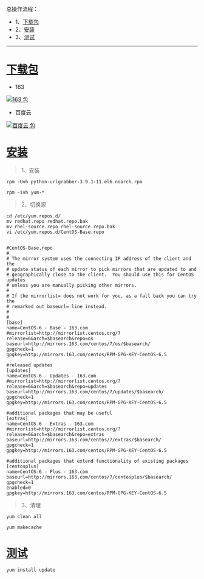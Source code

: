 总操作流程：
- 1、[下载包](#RedHat6.3-01)
- 2、[安装](#RedHat6.3-02)
- 3、[测试](#RedHat6.3-03)

***

# <a name="RedHat6.3-01" href="#" >下载包</a>

- 163

[![](https://img.shields.io/badge/163-包-red.svg "163 包")](http://mirrors.163.com/centos/6/os/x86_64/Packages/)


- 百度云

[![](https://img.shields.io/badge/百度云-包-red.svg "百度云 包")](https://pan.baidu.com/s/12jZRpgjPEGVTj7U6IceFSw)


# <a name="RedHat6.3-02" href="#" >安装</a>

>1、安装

```
rpm -Uvh python-urlgrabber-3.9.1-11.el6.noarch.rpm

rpm -ivh yum-* 
```

>2、切换源
```
cd /etc/yum.repos.d/ 
mv redhat.repo redhat.repo.bak 
mv rhel-source.repo rhel-source.repo.bak 
vi /etc/yum.repos.d/CentOS-Base.repo 
```

```
 
#CentOS-Base.repo
#
# The mirror system uses the connecting IP address of the client and the
# update status of each mirror to pick mirrors that are updated to and
# geographically close to the client.  You should use this for CentOS updates
# unless you are manually picking other mirrors.
#
# If the mirrorlist= does not work for you, as a fall back you can try the
# remarked out baseurl= line instead.
#
#
[base]
name=CentOS-6 - Base - 163.com
#mirrorlist=http://mirrorlist.centos.org/?release=6&arch=$basearch&repo=os
baseurl=http://mirrors.163.com/centos/7/os/$basearch/
gpgcheck=1
gpgkey=http://mirrors.163.com/centos/RPM-GPG-KEY-CentOS-6.5
 
#released updates
[updates]
name=CentOS-6 - Updates - 163.com
#mirrorlist=http://mirrorlist.centos.org/?release=6&arch=$basearch&repo=updates
baseurl=http://mirrors.163.com/centos/7/updates/$basearch/
gpgcheck=1
gpgkey=http://mirrors.163.com/centos/RPM-GPG-KEY-CentOS-6.5
 
#additional packages that may be useful
[extras]
name=CentOS-6 - Extras - 163.com
#mirrorlist=http://mirrorlist.centos.org/?release=6&arch=$basearch&repo=extras
baseurl=http://mirrors.163.com/centos/7/extras/$basearch/
gpgcheck=1
gpgkey=http://mirrors.163.com/centos/RPM-GPG-KEY-CentOS-6.5
 
#additional packages that extend functionality of existing packages
[centosplus]
name=CentOS-6 - Plus - 163.com
baseurl=http://mirrors.163.com/centos/7/centosplus/$basearch/
gpgcheck=1
enabled=0
gpgkey=http://mirrors.163.com/centos/RPM-GPG-KEY-CentOS-6.5
```
>3、清理
```
yum clean all

yum makecache
```

# <a name="RedHat6.3-03" href="#" >测试</a>
```
yum install update
```